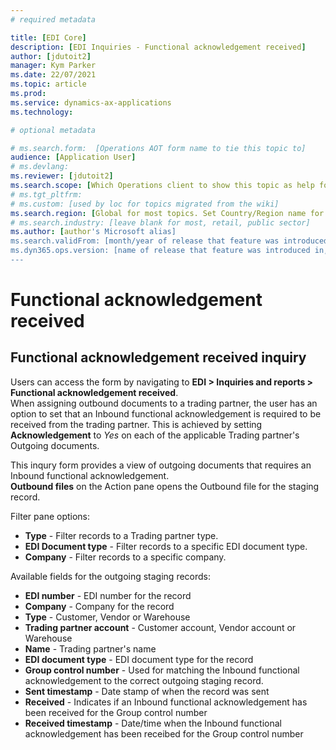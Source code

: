 ```yaml
---
# required metadata

title: [EDI Core]
description: [EDI Inquiries - Functional acknowledgement received]
author: [jdutoit2]
manager: Kym Parker
ms.date: 22/07/2021
ms.topic: article
ms.prod: 
ms.service: dynamics-ax-applications
ms.technology: 

# optional metadata

# ms.search.form:  [Operations AOT form name to tie this topic to]
audience: [Application User]
# ms.devlang: 
ms.reviewer: [jdutoit2]
ms.search.scope: [Which Operations client to show this topic as help for, to be set by content strategist, see list here: https://microsoft.sharepoint.com/teams/DynDoc/_layouts/15/WopiFrame.aspx?sourcedoc={23419e1c-eb64-42e9-aa9b-79875b428718}&action=edit&wd=target%28Core%20Dynamics%20AX%20CP%20requirements%2Eone%7C4CC185C0%2DEFAA%2D42CD%2D94B9%2D8F2A45E7F61A%2FVersions%20list%20for%20docs%20topics%7CC14BE630%2D5151%2D49D6%2D8305%2D554B5084593C%2F%29]
# ms.tgt_pltfrm: 
# ms.custom: [used by loc for topics migrated from the wiki]
ms.search.region: [Global for most topics. Set Country/Region name for localizations]
# ms.search.industry: [leave blank for most, retail, public sector]
ms.author: [author's Microsoft alias]
ms.search.validFrom: [month/year of release that feature was introduced in, in format yyyy-mm-dd]
ms.dyn365.ops.version: [name of release that feature was introduced in, see list here: https://microsoft.sharepoint.com/teams/DynDoc/_layouts/15/WopiFrame.aspx?sourcedoc={23419e1c-eb64-42e9-aa9b-79875b428718}&action=edit&wd=target%28Core%20Dynamics%20AX%20CP%20requirements%2Eone%7C4CC185C0%2DEFAA%2D42CD%2D94B9%2D8F2A45E7F61A%2FVersions%20list%20for%20docs%20topics%7CC14BE630%2D5151%2D49D6%2D8305%2D554B5084593C%2F%29]
---
```



# Functional acknowledgement received

## Functional acknowledgement received inquiry
Users can access the form by navigating to **EDI > Inquiries and reports > Functional acknowledgement received**. <br>
When assigning outbound documents to a trading partner, the user has an option to set that an Inbound functional acknowledgement is required to be received from the trading partner.
This is achieved by setting **Acknowledgement** to *Yes* on each of the applicable Trading partner's Outgoing documents.

This inqury form provides a view of outgoing documents that requires an Inbound functional acknowledgement. <br>
**Outbound files** on the Action pane opens the Outbound file for the staging record.

Filter pane options:
- **Type** - Filter records to a Trading partner type.
- **EDI Document type** - Filter records to a specific EDI document type.
- **Company** - Filter records to a specific company.


Available fields for the outgoing staging records:
- **EDI number** - EDI number for the record
- **Company** - Company for the record
- **Type** - Customer, Vendor or Warehouse
- **Trading partner account** - Customer account, Vendor account or Warehouse
- **Name** - Trading partner's name
- **EDI document type** - EDI document type for the record
- **Group control number** - Used for matching the Inbound functional acknowledgement to the correct outgoing staging record.
- **Sent timestamp** - Date stamp of when the record was sent
- **Received** - Indicates if an Inbound functional acknowledgement has been received for the Group control number
- **Received timestamp** - Date/time when the Inbound functional acknowledgement has been receibed for the Group control number
